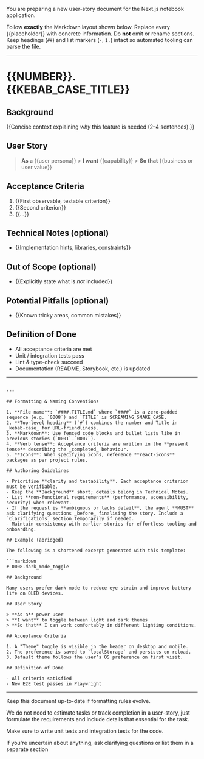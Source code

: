 You are preparing a new user-story document for the Next.js notebook application.

Follow **exactly** the Markdown layout shown below. Replace every {{placeholder}} with concrete information. Do **not** omit or rename sections. Keep headings (`##`) and list markers (`-`, `1.`) intact so automated tooling can parse the file.

---

# {{NUMBER}}.{{KEBAB_CASE_TITLE}}

## Background

{{Concise context explaining _why_ this feature is needed (2–4 sentences).}}

## User Story

> **As a** {{user persona}} > **I want** {{capability}} > **So that** {{business or user value}}

## Acceptance Criteria

1. {{First observable, testable criterion}}
2. {{Second criterion}}
3. {{…}}

## Technical Notes (optional)

- {{Implementation hints, libraries, constraints}}

## Out of Scope (optional)

- {{Explicitly state what is _not_ included}}

## Potential Pitfalls (optional)

- {{Known tricky areas, common mistakes}}

## Definition of Done

- All acceptance criteria are met
- Unit / integration tests pass
- Lint & type-check succeed
- Documentation (README, Storybook, etc.) is updated

---

````

---

## Formatting & Naming Conventions

1. **File name**: `####.TITLE.md` where `####` is a zero-padded sequence (e.g. `0008`) and `TITLE` is SCREAMING_SNAKE_CASE.
2. **Top-level heading** (`#`) combines the number and Title in _kebab-case_ for URL-friendliness.
3. **Markdown**: Use fenced code blocks and bullet lists like in previous stories (`0001`–`0007`).
4. **Verb tense**: Acceptance criteria are written in the **present tense** describing the _completed_ behaviour.
5. **Icons**: When specifying icons, reference **react-icons** packages as per project rules.

## Authoring Guidelines

- Prioritise **clarity and testability**. Each acceptance criterion must be verifiable.
- Keep the **Background** short; details belong in Technical Notes.
- List **non-functional requirements** (performance, accessibility, security) when relevant.
- If the request is **ambiguous or lacks detail**, the agent **MUST** ask clarifying questions _before_ finalising the story. Include a `Clarifications` section temporarily if needed.
- Maintain consistency with earlier stories for effortless tooling and onboarding.

## Example (abridged)

The following is a shortened excerpt generated with this template:

```markdown
# 0008.dark_mode_toggle

## Background

Many users prefer dark mode to reduce eye strain and improve battery life on OLED devices.

## User Story

> **As a** power user
> **I want** to toggle between light and dark themes
> **So that** I can work comfortably in different lighting conditions.

## Acceptance Criteria

1. A "Theme" toggle is visible in the header on desktop and mobile.
2. The preference is saved to `localStorage` and persists on reload.
3. Default theme follows the user’s OS preference on first visit.

## Definition of Done

- All criteria satisfied
- New E2E test passes in Playwright
````

---

Keep this document up-to-date if formatting rules evolve.

We do not need to estimate tasks or track completion in a user-story, just formulate the requirements and include details that essential for the task.

Make sure to write unit tests and integration tests for the code.

If you're uncertain about anything, ask clarifying questions or list them in a separate section
